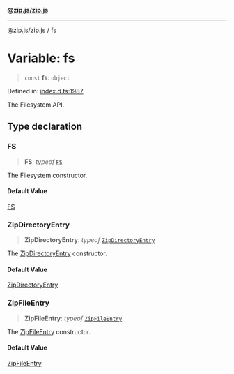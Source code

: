 [**@zip.js/zip.js**](../README.md)

***

[@zip.js/zip.js](../globals.md) / fs

# Variable: fs

> `const` **fs**: `object`

Defined in: [index.d.ts:1987](https://github.com/gildas-lormeau/zip.js/blob/be8a40fccb32dc320b3cf56a5faf9a609e60a6cb/index.d.ts#L1987)

The Filesystem API.

## Type declaration

### FS

> **FS**: *typeof* [`FS`](../classes/FS.md)

The Filesystem constructor.

#### Default Value

[FS](../classes/FS.md)

### ZipDirectoryEntry

> **ZipDirectoryEntry**: *typeof* [`ZipDirectoryEntry`](../classes/ZipDirectoryEntry.md)

The [ZipDirectoryEntry](../classes/ZipDirectoryEntry.md) constructor.

#### Default Value

[ZipDirectoryEntry](../classes/ZipDirectoryEntry.md)

### ZipFileEntry

> **ZipFileEntry**: *typeof* [`ZipFileEntry`](../classes/ZipFileEntry.md)

The [ZipFileEntry](../classes/ZipFileEntry.md) constructor.

#### Default Value

[ZipFileEntry](../classes/ZipFileEntry.md)
